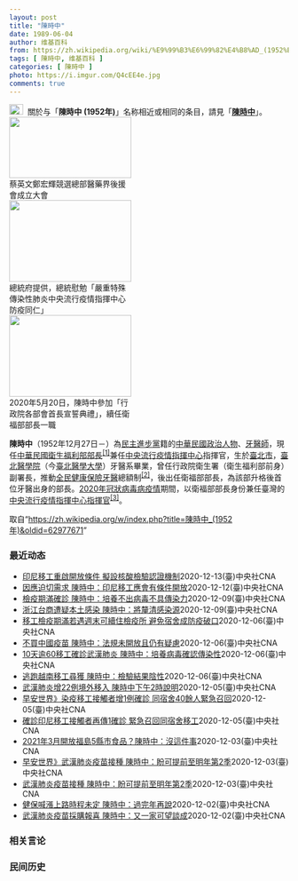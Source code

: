 ```yaml
---
layout: post
title: "陳時中"
date: 1989-06-04
author: 维基百科
from: https://zh.wikipedia.org/wiki/%E9%99%B3%E6%99%82%E4%B8%AD_(1952%E5%B9%B4)
tags: [ 陳時中, 维基百科 ]
categories: [ 陳時中 ]
photo: https://i.imgur.com/Q4cEE4e.jpg
comments: true
---
```

<div class="mw-parser-output"><div id="noteTA-54dafe5e" class="noteTA"><div class="noteTA-group"><div data-noteta-group-source="module" data-noteta-group="Medicine"></div></div></div>
<div role="note" class="hatnote navigation-not-searchable"><a href="/wiki/Wikipedia:%E6%B6%88%E6%AD%A7%E4%B9%89" title="Wikipedia:消歧义"><img alt="Disambig gray.svg" src="//upload.wikimedia.org/wikipedia/commons/thumb/5/5f/Disambig_gray.svg/25px-Disambig_gray.svg.png" decoding="async" width="25" height="19" srcset="//upload.wikimedia.org/wikipedia/commons/thumb/5/5f/Disambig_gray.svg/38px-Disambig_gray.svg.png 1.5x, //upload.wikimedia.org/wikipedia/commons/thumb/5/5f/Disambig_gray.svg/50px-Disambig_gray.svg.png 2x" data-file-width="220" data-file-height="168"></a>&nbsp;&nbsp;關於与「<b>陳時中 (1952年)</b>」名称相近或相同的条目，請見「<b><a href="/wiki/%E9%99%B3%E6%99%82%E4%B8%AD" class="mw-disambig" title="陳時中">陳時中</a></b>」。</div>

<div class="thumb tright"><div class="thumbinner" style="width:222px;"><a href="/wiki/File:%E9%84%AD%E5%AE%8F%E8%BC%9D%E8%88%87%E9%86%AB%E6%94%BF%E4%BA%BA%E5%A3%AB%E5%90%88%E7%85%A7.jpg" class="image"><img alt="" src="//upload.wikimedia.org/wikipedia/commons/thumb/e/e0/%E9%84%AD%E5%AE%8F%E8%BC%9D%E8%88%87%E9%86%AB%E6%94%BF%E4%BA%BA%E5%A3%AB%E5%90%88%E7%85%A7.jpg/220px-%E9%84%AD%E5%AE%8F%E8%BC%9D%E8%88%87%E9%86%AB%E6%94%BF%E4%BA%BA%E5%A3%AB%E5%90%88%E7%85%A7.jpg" decoding="async" width="220" height="110" class="thumbimage" srcset="//upload.wikimedia.org/wikipedia/commons/thumb/e/e0/%E9%84%AD%E5%AE%8F%E8%BC%9D%E8%88%87%E9%86%AB%E6%94%BF%E4%BA%BA%E5%A3%AB%E5%90%88%E7%85%A7.jpg/330px-%E9%84%AD%E5%AE%8F%E8%BC%9D%E8%88%87%E9%86%AB%E6%94%BF%E4%BA%BA%E5%A3%AB%E5%90%88%E7%85%A7.jpg 1.5x, //upload.wikimedia.org/wikipedia/commons/thumb/e/e0/%E9%84%AD%E5%AE%8F%E8%BC%9D%E8%88%87%E9%86%AB%E6%94%BF%E4%BA%BA%E5%A3%AB%E5%90%88%E7%85%A7.jpg/440px-%E9%84%AD%E5%AE%8F%E8%BC%9D%E8%88%87%E9%86%AB%E6%94%BF%E4%BA%BA%E5%A3%AB%E5%90%88%E7%85%A7.jpg 2x" data-file-width="4160" data-file-height="2080"></a>  <div class="thumbcaption"><div class="magnify"><a href="/wiki/File:%E9%84%AD%E5%AE%8F%E8%BC%9D%E8%88%87%E9%86%AB%E6%94%BF%E4%BA%BA%E5%A3%AB%E5%90%88%E7%85%A7.jpg" class="internal" title="放大"></a></div>蔡英文鄭宏輝競選總部醫藥界後援會成立大會</div></div></div>
<div class="thumb tright"><div class="thumbinner" style="width:222px;"><a href="/wiki/File:02.07_%E7%B8%BD%E7%B5%B1%E6%85%B0%E5%8B%89%E3%80%8C%E5%9A%B4%E9%87%8D%E7%89%B9%E6%AE%8A%E5%82%B3%E6%9F%93%E6%80%A7%E8%82%BA%E7%82%8E%E4%B8%AD%E5%A4%AE%E6%B5%81%E8%A1%8C%E7%96%AB%E6%83%85%E6%8C%87%E6%8F%AE%E4%B8%AD%E5%BF%83%E9%98%B2%E7%96%AB%E5%90%8C%E4%BB%81%E3%80%8D_(49500116692).jpg" class="image"><img alt="" src="//upload.wikimedia.org/wikipedia/commons/thumb/9/95/02.07_%E7%B8%BD%E7%B5%B1%E6%85%B0%E5%8B%89%E3%80%8C%E5%9A%B4%E9%87%8D%E7%89%B9%E6%AE%8A%E5%82%B3%E6%9F%93%E6%80%A7%E8%82%BA%E7%82%8E%E4%B8%AD%E5%A4%AE%E6%B5%81%E8%A1%8C%E7%96%AB%E6%83%85%E6%8C%87%E6%8F%AE%E4%B8%AD%E5%BF%83%E9%98%B2%E7%96%AB%E5%90%8C%E4%BB%81%E3%80%8D_%2849500116692%29.jpg/220px-02.07_%E7%B8%BD%E7%B5%B1%E6%85%B0%E5%8B%89%E3%80%8C%E5%9A%B4%E9%87%8D%E7%89%B9%E6%AE%8A%E5%82%B3%E6%9F%93%E6%80%A7%E8%82%BA%E7%82%8E%E4%B8%AD%E5%A4%AE%E6%B5%81%E8%A1%8C%E7%96%AB%E6%83%85%E6%8C%87%E6%8F%AE%E4%B8%AD%E5%BF%83%E9%98%B2%E7%96%AB%E5%90%8C%E4%BB%81%E3%80%8D_%2849500116692%29.jpg" decoding="async" width="220" height="147" class="thumbimage" srcset="//upload.wikimedia.org/wikipedia/commons/thumb/9/95/02.07_%E7%B8%BD%E7%B5%B1%E6%85%B0%E5%8B%89%E3%80%8C%E5%9A%B4%E9%87%8D%E7%89%B9%E6%AE%8A%E5%82%B3%E6%9F%93%E6%80%A7%E8%82%BA%E7%82%8E%E4%B8%AD%E5%A4%AE%E6%B5%81%E8%A1%8C%E7%96%AB%E6%83%85%E6%8C%87%E6%8F%AE%E4%B8%AD%E5%BF%83%E9%98%B2%E7%96%AB%E5%90%8C%E4%BB%81%E3%80%8D_%2849500116692%29.jpg/330px-02.07_%E7%B8%BD%E7%B5%B1%E6%85%B0%E5%8B%89%E3%80%8C%E5%9A%B4%E9%87%8D%E7%89%B9%E6%AE%8A%E5%82%B3%E6%9F%93%E6%80%A7%E8%82%BA%E7%82%8E%E4%B8%AD%E5%A4%AE%E6%B5%81%E8%A1%8C%E7%96%AB%E6%83%85%E6%8C%87%E6%8F%AE%E4%B8%AD%E5%BF%83%E9%98%B2%E7%96%AB%E5%90%8C%E4%BB%81%E3%80%8D_%2849500116692%29.jpg 1.5x, //upload.wikimedia.org/wikipedia/commons/thumb/9/95/02.07_%E7%B8%BD%E7%B5%B1%E6%85%B0%E5%8B%89%E3%80%8C%E5%9A%B4%E9%87%8D%E7%89%B9%E6%AE%8A%E5%82%B3%E6%9F%93%E6%80%A7%E8%82%BA%E7%82%8E%E4%B8%AD%E5%A4%AE%E6%B5%81%E8%A1%8C%E7%96%AB%E6%83%85%E6%8C%87%E6%8F%AE%E4%B8%AD%E5%BF%83%E9%98%B2%E7%96%AB%E5%90%8C%E4%BB%81%E3%80%8D_%2849500116692%29.jpg/440px-02.07_%E7%B8%BD%E7%B5%B1%E6%85%B0%E5%8B%89%E3%80%8C%E5%9A%B4%E9%87%8D%E7%89%B9%E6%AE%8A%E5%82%B3%E6%9F%93%E6%80%A7%E8%82%BA%E7%82%8E%E4%B8%AD%E5%A4%AE%E6%B5%81%E8%A1%8C%E7%96%AB%E6%83%85%E6%8C%87%E6%8F%AE%E4%B8%AD%E5%BF%83%E9%98%B2%E7%96%AB%E5%90%8C%E4%BB%81%E3%80%8D_%2849500116692%29.jpg 2x" data-file-width="2048" data-file-height="1365"></a>  <div class="thumbcaption"><div class="magnify"><a href="/wiki/File:02.07_%E7%B8%BD%E7%B5%B1%E6%85%B0%E5%8B%89%E3%80%8C%E5%9A%B4%E9%87%8D%E7%89%B9%E6%AE%8A%E5%82%B3%E6%9F%93%E6%80%A7%E8%82%BA%E7%82%8E%E4%B8%AD%E5%A4%AE%E6%B5%81%E8%A1%8C%E7%96%AB%E6%83%85%E6%8C%87%E6%8F%AE%E4%B8%AD%E5%BF%83%E9%98%B2%E7%96%AB%E5%90%8C%E4%BB%81%E3%80%8D_(49500116692).jpg" class="internal" title="放大"></a></div>總統府提供，總統慰勉「嚴重特殊傳染性肺炎中央流行疫情指揮中心防疫同仁」</div></div></div>
<div class="thumb tright"><div class="thumbinner" style="width:222px;"><a href="/wiki/File:05.20_%E7%B8%BD%E7%B5%B1%E4%B8%BB%E6%8C%81%E3%80%8C%E8%A1%8C%E6%94%BF%E9%99%A2%E5%89%AF%E9%99%A2%E9%95%B7%E6%9A%A8%E5%90%84%E9%83%A8%E6%9C%83%E9%A6%96%E9%95%B7%E5%AE%A3%E8%AA%93%E5%85%B8%E7%A6%AE%E3%80%8D-%E9%99%B3%E6%99%82%E4%B8%AD.jpg" class="image"><img alt="" src="//upload.wikimedia.org/wikipedia/commons/thumb/a/aa/05.20_%E7%B8%BD%E7%B5%B1%E4%B8%BB%E6%8C%81%E3%80%8C%E8%A1%8C%E6%94%BF%E9%99%A2%E5%89%AF%E9%99%A2%E9%95%B7%E6%9A%A8%E5%90%84%E9%83%A8%E6%9C%83%E9%A6%96%E9%95%B7%E5%AE%A3%E8%AA%93%E5%85%B8%E7%A6%AE%E3%80%8D-%E9%99%B3%E6%99%82%E4%B8%AD.jpg/220px-05.20_%E7%B8%BD%E7%B5%B1%E4%B8%BB%E6%8C%81%E3%80%8C%E8%A1%8C%E6%94%BF%E9%99%A2%E5%89%AF%E9%99%A2%E9%95%B7%E6%9A%A8%E5%90%84%E9%83%A8%E6%9C%83%E9%A6%96%E9%95%B7%E5%AE%A3%E8%AA%93%E5%85%B8%E7%A6%AE%E3%80%8D-%E9%99%B3%E6%99%82%E4%B8%AD.jpg" decoding="async" width="220" height="147" class="thumbimage" srcset="//upload.wikimedia.org/wikipedia/commons/thumb/a/aa/05.20_%E7%B8%BD%E7%B5%B1%E4%B8%BB%E6%8C%81%E3%80%8C%E8%A1%8C%E6%94%BF%E9%99%A2%E5%89%AF%E9%99%A2%E9%95%B7%E6%9A%A8%E5%90%84%E9%83%A8%E6%9C%83%E9%A6%96%E9%95%B7%E5%AE%A3%E8%AA%93%E5%85%B8%E7%A6%AE%E3%80%8D-%E9%99%B3%E6%99%82%E4%B8%AD.jpg/330px-05.20_%E7%B8%BD%E7%B5%B1%E4%B8%BB%E6%8C%81%E3%80%8C%E8%A1%8C%E6%94%BF%E9%99%A2%E5%89%AF%E9%99%A2%E9%95%B7%E6%9A%A8%E5%90%84%E9%83%A8%E6%9C%83%E9%A6%96%E9%95%B7%E5%AE%A3%E8%AA%93%E5%85%B8%E7%A6%AE%E3%80%8D-%E9%99%B3%E6%99%82%E4%B8%AD.jpg 1.5x, //upload.wikimedia.org/wikipedia/commons/thumb/a/aa/05.20_%E7%B8%BD%E7%B5%B1%E4%B8%BB%E6%8C%81%E3%80%8C%E8%A1%8C%E6%94%BF%E9%99%A2%E5%89%AF%E9%99%A2%E9%95%B7%E6%9A%A8%E5%90%84%E9%83%A8%E6%9C%83%E9%A6%96%E9%95%B7%E5%AE%A3%E8%AA%93%E5%85%B8%E7%A6%AE%E3%80%8D-%E9%99%B3%E6%99%82%E4%B8%AD.jpg/440px-05.20_%E7%B8%BD%E7%B5%B1%E4%B8%BB%E6%8C%81%E3%80%8C%E8%A1%8C%E6%94%BF%E9%99%A2%E5%89%AF%E9%99%A2%E9%95%B7%E6%9A%A8%E5%90%84%E9%83%A8%E6%9C%83%E9%A6%96%E9%95%B7%E5%AE%A3%E8%AA%93%E5%85%B8%E7%A6%AE%E3%80%8D-%E9%99%B3%E6%99%82%E4%B8%AD.jpg 2x" data-file-width="2508" data-file-height="1672"></a>  <div class="thumbcaption"><div class="magnify"><a href="/wiki/File:05.20_%E7%B8%BD%E7%B5%B1%E4%B8%BB%E6%8C%81%E3%80%8C%E8%A1%8C%E6%94%BF%E9%99%A2%E5%89%AF%E9%99%A2%E9%95%B7%E6%9A%A8%E5%90%84%E9%83%A8%E6%9C%83%E9%A6%96%E9%95%B7%E5%AE%A3%E8%AA%93%E5%85%B8%E7%A6%AE%E3%80%8D-%E9%99%B3%E6%99%82%E4%B8%AD.jpg" class="internal" title="放大"></a></div>2020年5月20日，陳時中參加「行政院各部會首長宣誓典禮」，續任衛福部部長一職</div></div></div>
<p><b>陳時中</b>（1952年12月27日<span class="useeditintro" title="Template:BLP editintro">－</span>）為<a href="/wiki/%E6%B0%91%E4%B8%BB%E9%80%B2%E6%AD%A5%E9%BB%A8" title="民主進步黨">民主進步黨</a>籍的<a href="/wiki/%E4%B8%AD%E8%8F%AF%E6%B0%91%E5%9C%8B" title="中華民國">中華民國</a><a href="/wiki/%E6%94%BF%E6%B2%BB%E4%BA%BA%E7%89%A9" title="政治人物">政治人物</a>、<a href="/wiki/%E7%89%99%E9%86%AB%E5%B8%AB" class="mw-redirect" title="牙醫師">牙醫師</a>，現任<a href="/wiki/%E4%B8%AD%E8%8F%AF%E6%B0%91%E5%9C%8B%E8%A1%9B%E7%94%9F%E7%A6%8F%E5%88%A9%E9%83%A8" title="中華民國衛生福利部">中華民國衛生福利部</a><a href="/wiki/%E9%83%A8%E9%95%B7" title="部長">部長</a><sup id="cite_ref-1" class="reference"><a href="#cite_note-1">[1]</a></sup>兼任<a href="/wiki/%E4%B8%AD%E5%A4%AE%E6%B5%81%E8%A1%8C%E7%96%AB%E6%83%85%E6%8C%87%E6%8F%AE%E4%B8%AD%E5%BF%83" class="mw-redirect" title="中央流行疫情指揮中心">中央流行疫情指揮中心</a>指揮官，生於<a href="/wiki/%E8%87%BA%E5%8C%97%E5%B8%82" title="臺北市">臺北市</a>，<a href="/wiki/%E8%87%BA%E5%8C%97%E9%86%AB%E5%AD%B8%E9%99%A2" class="mw-redirect" title="臺北醫學院">臺北醫學院</a>（今<a href="/wiki/%E8%87%BA%E5%8C%97%E9%86%AB%E5%AD%B8%E5%A4%A7%E5%AD%B8" title="臺北醫學大學">臺北醫學大學</a>）牙醫系畢業，曾任行政院衛生署（衛生福利部前身）副署長，推動<a href="/wiki/%E5%85%A8%E6%B0%91%E5%81%A5%E5%BA%B7%E4%BF%9D%E9%9A%AA" title="全民健康保險">全民健康保險</a><a href="/wiki/%E7%89%99%E9%86%AB" title="牙醫">牙醫</a>總額制<sup id="cite_ref-2" class="reference"><a href="#cite_note-2">[2]</a></sup>，後出任衛福部部長，為該部升格後首位牙醫出身的部長。<a href="/wiki/2019%E5%86%A0%E7%8B%80%E7%97%85%E6%AF%92%E7%97%85%E8%87%BA%E7%81%A3%E7%96%AB%E6%83%85" title="2019冠狀病毒病臺灣疫情">2020年冠狀病毒病疫情</a>期間，以衛福部部長身份兼任臺灣的<a href="/wiki/%E5%9C%8B%E5%AE%B6%E8%A1%9B%E7%94%9F%E6%8C%87%E6%8F%AE%E4%B8%AD%E5%BF%83%E4%B8%AD%E5%A4%AE%E6%B5%81%E8%A1%8C%E7%96%AB%E6%83%85%E6%8C%87%E6%8F%AE%E4%B8%AD%E5%BF%83" title="國家衛生指揮中心中央流行疫情指揮中心">中央流行疫情指揮中心</a><a href="/wiki/%E6%8C%87%E6%8F%AE%E5%AE%98" title="指揮官">指揮官</a><sup id="cite_ref-3" class="reference"><a href="#cite_note-3">[3]</a></sup>。
</p>
</div><noscript><img src="//zh.wikipedia.org/wiki/Special:CentralAutoLogin/start?type=1x1" alt="" title="" width="1" height="1" style="border: none; position: absolute;"></noscript>
<div class="printfooter">取自“<a dir="ltr" href="https://zh.wikipedia.org/w/index.php?title=陳時中_(1952年)&amp;oldid=62977671">https://zh.wikipedia.org/w/index.php?title=陳時中_(1952年)&amp;oldid=62977671</a>”</div><div id="recent-news"><h3>最近动态</h3><ul><li><a href="https://nodebe4.github.io/waimei/2020-12-13/%E5%8D%B0%E5%B0%BC%E7%A7%BB%E5%B7%A5%E9%87%8D%E5%95%9F%E9%96%8B%E6%94%BE%E6%A2%9D%E4%BB%B6-%E6%93%AC%E8%A8%AD%E6%A0%B8%E9%85%B8%E6%AA%A2%E9%A9%97%E8%AA%8D%E8%AD%89%E6%A9%9F%E5%88%B6" title="印尼移工重啟開放條件 擬設核酸檢驗認證機制—— 外界關注印尼移工重新開放條件，疫情指揮中心指揮官陳時中14日表示，配套措施最基本要有核酸檢測證明的認證機構，這樣才會比較安心。（中央社檔案照片） ...">印尼移工重啟開放條件 擬設核酸檢驗認證機制</a><time>2020-12-13</time><a class="tag">(臺)中央社CNA</a></li>
<li><a href="https://nodebe4.github.io/waimei/2020-12-12/%E5%9B%A0%E6%87%89%E8%BF%AB%E5%88%87%E9%9C%80%E6%B1%82-%E9%99%B3%E6%99%82%E4%B8%AD-%E5%8D%B0%E5%B0%BC%E7%A7%BB%E5%B7%A5%E6%87%89%E6%9C%83%E6%9C%89%E6%A2%9D%E4%BB%B6%E9%96%8B%E6%94%BE" title="因應迫切需求 陳時中：印尼移工應會有條件開放—— 疫情指揮中心指揮官陳時中13日說，近日將討論印尼籍移工重新開放，原則應會朝向有條件稍微開放。圖為印尼移工常去的餐館與小吃店人潮變少，行人都戴上口...">因應迫切需求 陳時中：印尼移工應會有條件開放</a><time>2020-12-12</time><a class="tag">(臺)中央社CNA</a></li>
<li><a href="https://nodebe4.github.io/waimei/2020-12-09/%E6%AA%A2%E7%96%AB%E6%9C%9F%E6%BB%BF%E7%A2%BA%E8%A8%BA-%E9%99%B3%E6%99%82%E4%B8%AD-%E5%9F%B9%E9%A4%8A%E4%B8%8D%E5%87%BA%E7%97%85%E6%AF%92%E4%B8%8D%E5%85%B7%E5%82%B3%E6%9F%93%E5%8A%9B" title="檢疫期滿確診 陳時中：培養不出病毒不具傳染力—— 外界建議應考慮檢疫期滿後全面篩檢，指揮中心指揮官陳時中10日說，檢疫期滿後的確診者，到目前都培養不出病毒，意即不具傳染力。（示意圖／圖取自Pix...">檢疫期滿確診 陳時中：培養不出病毒不具傳染力</a><time>2020-12-09</time><a class="tag">(臺)中央社CNA</a></li>
<li><a href="https://nodebe4.github.io/waimei/2020-12-09/%E6%B5%99%E6%B1%9F%E5%8F%B0%E5%95%86%E9%81%AD%E7%96%91%E6%9C%AC%E5%9C%9F%E6%84%9F%E6%9F%93-%E9%99%B3%E6%99%82%E4%B8%AD-%E5%B0%87%E9%87%90%E6%B8%85%E6%84%9F%E6%9F%93%E6%BA%90" title="浙江台商遭疑本土感染 陳時中：將釐清感染源—— 浙江返台台商（案719）確診武漢肺炎，從境外到發病相隔12天，遭疑為本土感染。中央流行疫情指揮中心指揮官陳時中（前）9日表示，這名個案沒有疑似本土...">浙江台商遭疑本土感染  陳時中：將釐清感染源</a><time>2020-12-09</time><a class="tag">(臺)中央社CNA</a></li>
<li><a href="https://nodebe4.github.io/waimei/2020-12-06/%E7%A7%BB%E5%B7%A5%E6%AA%A2%E7%96%AB%E6%9C%9F%E6%BB%BF%E8%8B%A5%E9%81%87%E9%80%B1%E6%9C%AB%E5%8F%AF%E7%BA%8C%E4%BD%8F%E6%AA%A2%E7%96%AB%E6%89%80-%E9%81%BF%E5%85%8D%E5%AE%BF%E8%88%8D%E6%88%90%E9%98%B2%E7%96%AB%E7%A0%B4%E5%8F%A3" title="移工檢疫期滿若遇週末可續住檢疫所 避免宿舍成防疫破口—— 指揮中心指揮官陳時中宣布，將暫時開放週末前夕檢疫期滿的移工續住集中檢疫所，避免防疫破口。圖為台北街頭的移工。中央社記者郭日曉攝　109年...">移工檢疫期滿若遇週末可續住檢疫所 避免宿舍成防疫破口</a><time>2020-12-06</time><a class="tag">(臺)中央社CNA</a></li>
<li><a href="https://nodebe4.github.io/waimei/2020-12-06/%E4%B8%8D%E8%B2%B7%E4%B8%AD%E5%9C%8B%E7%96%AB%E8%8B%97-%E9%99%B3%E6%99%82%E4%B8%AD-%E6%B3%95%E8%A6%8F%E6%9C%AA%E9%96%8B%E6%94%BE%E4%B8%94%E4%BB%8D%E6%9C%89%E7%96%91%E6%85%AE" title="不買中國疫苗 陳時中：法規未開放且仍有疑慮—— 中央流行疫情指揮中心指揮官陳時中6日表示，兩岸貿易法規一直未開放中國疫苗，主要是對製程有疑慮。（中央社檔案照片） （中央社記者許秩維、張茗喧台北6...">不買中國疫苗 陳時中：法規未開放且仍有疑慮</a><time>2020-12-06</time><a class="tag">(臺)中央社CNA</a></li>
<li><a href="https://nodebe4.github.io/waimei/2020-12-06/10%E5%A4%A9%E9%80%BE60%E7%A7%BB%E5%B7%A5%E7%A2%BA%E8%A8%BA%E6%AD%A6%E6%BC%A2%E8%82%BA%E7%82%8E-%E9%99%B3%E6%99%82%E4%B8%AD-%E5%9F%B9%E9%A4%8A%E7%97%85%E6%AF%92%E7%A2%BA%E8%AA%8D%E5%82%B3%E6%9F%93%E6%80%A7" title="10天逾60移工確診武漢肺炎 陳時中：培養病毒確認傳染性—— 過去短短10天就有60多例移工確診武漢肺炎，指揮中心指揮官陳時中6日說，將持續培養病毒以了解有無傳染可能性。圖為商家門口貼英文告示，...">10天逾60移工確診武漢肺炎 陳時中：培養病毒確認傳染性</a><time>2020-12-06</time><a class="tag">(臺)中央社CNA</a></li>
<li><a href="https://nodebe4.github.io/waimei/2020-12-06/%E9%80%83%E8%B7%91%E8%B6%8A%E5%8D%97%E7%A7%BB%E5%B7%A5%E5%B0%8B%E7%8D%B2-%E9%99%B3%E6%99%82%E4%B8%AD-%E6%AA%A2%E9%A9%97%E7%B5%90%E6%9E%9C%E9%99%B0%E6%80%A7" title="逃跑越南移工尋獲 陳時中：檢驗結果陰性—— 移民署和警政署4日獲報，有一名列為武漢肺炎確診接觸者的移工失聯，隨即成立專案小組尋人，6日清晨在台北市一處民宅查獲這名越籍移工，無染疫症狀，隨即送醫採...">逃跑越南移工尋獲 陳時中：檢驗結果陰性</a><time>2020-12-06</time><a class="tag">(臺)中央社CNA</a></li>
<li><a href="https://nodebe4.github.io/waimei/2020-12-05/%E6%AD%A6%E6%BC%A2%E8%82%BA%E7%82%8E%E5%A2%9E22%E4%BE%8B%E5%A2%83%E5%A4%96%E7%A7%BB%E5%85%A5-%E9%99%B3%E6%99%82%E4%B8%AD%E4%B8%8B%E5%8D%882%E6%99%82%E8%AA%AA%E6%98%8E" title="武漢肺炎增22例境外移入 陳時中下午2時說明—— 中央流行疫情指揮中心6日上午宣布新增22例武漢肺炎境外移入病例。圖為桃園機場檢疫作業。（中央社檔案照片） （中央社記者張茗喧台北6日電）中央流行...">武漢肺炎增22例境外移入 陳時中下午2時說明</a><time>2020-12-05</time><a class="tag">(臺)中央社CNA</a></li>
<li><a href="https://nodebe4.github.io/waimei/2020-12-05/%E6%97%A9%E5%AE%89%E4%B8%96%E7%95%8C-%E6%9F%93%E7%96%AB%E7%A7%BB%E5%B7%A5%E6%8E%A5%E8%A7%B8%E8%80%85%E5%A2%9E1%E4%BE%8B%E7%A2%BA%E8%A8%BA-%E5%90%8C%E5%AE%BF%E8%88%8D40%E9%A4%98%E4%BA%BA%E7%B7%8A%E6%80%A5%E5%8F%AC%E5%9B%9E" title="早安世界》染疫移工接觸者增1例確診 同宿舍40餘人緊急召回—— 日前1名印尼移工確診武漢肺炎，疫情指揮中心指揮官陳時中（圖）5日說，該名移工在宿舍的接觸者，新增1名確診。（中央社檔案照片） 今晨...">早安世界》染疫移工接觸者增1例確診 同宿舍40餘人緊急召回</a><time>2020-12-05</time><a class="tag">(臺)中央社CNA</a></li>
<li><a href="https://nodebe4.github.io/waimei/2020-12-05/%E7%A2%BA%E8%A8%BA%E5%8D%B0%E5%B0%BC%E7%A7%BB%E5%B7%A5%E6%8E%A5%E8%A7%B8%E8%80%85%E5%86%8D%E5%82%B31%E7%A2%BA%E8%A8%BA-%E7%B7%8A%E6%80%A5%E5%8F%AC%E5%9B%9E%E5%90%8C%E5%AE%BF%E8%88%8D%E7%A7%BB%E5%B7%A5" title="確診印尼移工接觸者再傳1確診 緊急召回同宿舍移工—— 日前1名印尼移工確診武漢肺炎，疫情指揮中心指揮官陳時中（圖）5日說，該名移工在宿舍的接觸者，新增1名確診。（中央社檔案照片） （中央社記者陳...">確診印尼移工接觸者再傳1確診 緊急召回同宿舍移工</a><time>2020-12-05</time><a class="tag">(臺)中央社CNA</a></li>
<li><a href="https://nodebe4.github.io/waimei/2020-12-03/2021%E5%B9%B43%E6%9C%88%E9%96%8B%E6%94%BE%E7%A6%8F%E5%B3%B65%E7%B8%A3%E5%B8%82%E9%A3%9F%E5%93%81-%E9%99%B3%E6%99%82%E4%B8%AD-%E6%B2%92%E9%80%99%E4%BB%B6%E4%BA%8B" title="2021年3月開放福島5縣市食品？陳時中：沒這件事—— 外傳日本期盼台灣在2021年3月能夠開放福島5縣市食品進口，衛福部長陳時中4日表示，完全沒有這件事，但他也說，日方雖沒有表達強烈需求，不過...">2021年3月開放福島5縣市食品？陳時中：沒這件事</a><time>2020-12-03</time><a class="tag">(臺)中央社CNA</a></li>
<li><a href="https://nodebe4.github.io/waimei/2020-12-03/%E6%97%A9%E5%AE%89%E4%B8%96%E7%95%8C-%E6%AD%A6%E6%BC%A2%E8%82%BA%E7%82%8E%E7%96%AB%E8%8B%97%E6%8E%A5%E7%A8%AE-%E9%99%B3%E6%99%82%E4%B8%AD-%E7%9B%BC%E5%8F%AF%E6%8F%90%E5%89%8D%E8%87%B3%E6%98%8E%E5%B9%B4%E7%AC%AC2%E5%AD%A3" title="早安世界》武漢肺炎疫苗接種 陳時中：盼可提前至明年第2季—— 衛福部長陳時中3日在立法院表示，目前評估武漢肺炎疫苗施打時程，應該可以提前至2021年3至6月打第一劑。（示意圖／圖取自Pexels...">早安世界》武漢肺炎疫苗接種 陳時中：盼可提前至明年第2季</a><time>2020-12-03</time><a class="tag">(臺)中央社CNA</a></li>
<li><a href="https://nodebe4.github.io/waimei/2020-12-03/%E6%AD%A6%E6%BC%A2%E8%82%BA%E7%82%8E%E7%96%AB%E8%8B%97%E6%8E%A5%E7%A8%AE-%E9%99%B3%E6%99%82%E4%B8%AD-%E7%9B%BC%E5%8F%AF%E6%8F%90%E5%89%8D%E8%87%B3%E6%98%8E%E5%B9%B4%E7%AC%AC2%E5%AD%A3" title="武漢肺炎疫苗接種 陳時中：盼可提前至明年第2季—— 衛福部長陳時中3日在立法院表示，目前評估武漢肺炎疫苗施打時程，應該可以提前至2021年3至6月打第一劑。（示意圖／圖取自Pexels圖庫） （...">武漢肺炎疫苗接種 陳時中：盼可提前至明年第2季</a><time>2020-12-03</time><a class="tag">(臺)中央社CNA</a></li>
<li><a href="https://nodebe4.github.io/waimei/2020-12-02/%E5%81%A5%E4%BF%9D%E5%96%8A%E6%BC%B2%E4%B8%8A%E8%B7%AF%E6%99%82%E7%A8%8B%E6%9C%AA%E5%AE%9A-%E9%99%B3%E6%99%82%E4%B8%AD-%E9%81%8E%E5%AE%8C%E5%B9%B4%E5%86%8D%E8%AA%AA" title="健保喊漲上路時程未定 陳時中：過完年再說—— 外界關注健保調漲，衛福部長陳時中（圖）3日表示，費率調整要考量健保財務和民眾負擔，受武漢肺炎疫情影響，民眾受經濟衝擊，相關配套也需修法，都會影響上路...">健保喊漲上路時程未定 陳時中：過完年再說</a><time>2020-12-02</time><a class="tag">(臺)中央社CNA</a></li>
<li><a href="https://nodebe4.github.io/waimei/2020-12-02/%E6%AD%A6%E6%BC%A2%E8%82%BA%E7%82%8E%E7%96%AB%E8%8B%97%E6%8E%A1%E8%B3%BC%E5%A0%B1%E5%96%9C-%E9%99%B3%E6%99%82%E4%B8%AD-%E5%8F%88%E4%B8%80%E5%AE%B6%E5%8F%AF%E6%9C%9B%E8%AB%87%E6%88%90" title="武漢肺炎疫苗採購報喜 陳時中：又一家可望談成—— 台灣採購疫苗再傳喜訊，指揮中心指揮官陳時中2日表示，除了透過Covax、國際藥廠購得的武漢肺炎疫苗外，另有1家疫苗廠談判進入「最後的時刻」。（中...">武漢肺炎疫苗採購報喜 陳時中：又一家可望談成</a><time>2020-12-02</time><a class="tag">(臺)中央社CNA</a></li>
</ul></div><div id="open-opinion"><h3>相关言论</h3><ul></ul></div><div id="mjls-record"><h3>民间历史</h3><ul></ul></div>